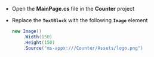 

- Open the **MainPage.cs** file in the **Counter** project
- Replace the **`TextBlock`** with the following **`Image`** element

    ```csharp
    new Image()
        .Width(150)
        .Height(150)
        .Source("ms-appx:///Counter/Assets/logo.png")
    ```